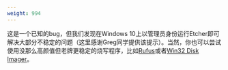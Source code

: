 ```yaml
---
weight: 994
---
```

这是一个已知的bug，但我们发现在Windows 10上以管理员身份运行Etcher即可解决大部分不稳定的问题（这里感谢Greg同学提供该提示）。当然，你也可以尝试使用没那么高颜值但老牌更稳定的烧写程序，比如[Rufus](https://rufus.akeo.ie/)或者[Win32 Disk Imager](https://sourceforge.net/projects/win32diskimager/)。